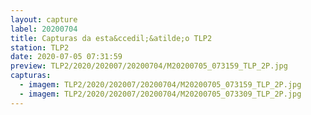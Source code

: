 ```yaml
---
layout: capture
label: 20200704
title: Capturas da esta&ccedil;&atilde;o TLP2
station: TLP2
date: 2020-07-05 07:31:59
preview: TLP2/2020/202007/20200704/M20200705_073159_TLP_2P.jpg
capturas:
  - imagem: TLP2/2020/202007/20200704/M20200705_073159_TLP_2P.jpg
  - imagem: TLP2/2020/202007/20200704/M20200705_073309_TLP_2P.jpg
---
```

